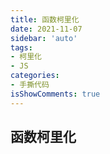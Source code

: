 ```yaml
---
title: 函数柯里化
date: 2021-11-07
sidebar: 'auto'
tags:
- 柯里化
- JS
categories:
- 手撕代码
isShowComments: true
---
```




## 函数柯里化